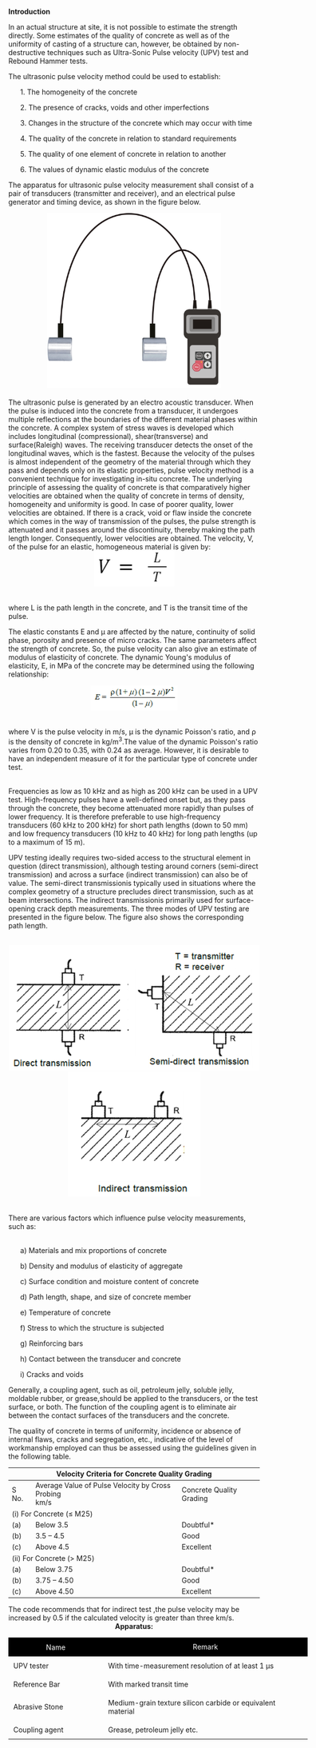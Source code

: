 <strong>Introduction</strong>

In an actual structure at site, it is not possible to estimate the strength directly. Some estimates of the quality of concrete as well as of the uniformity of casting of a structure can, however, be obtained by non-destructive techniques such as Ultra-Sonic Pulse velocity (UPV) test and Rebound Hammer tests.

The ultrasonic pulse velocity method could be used to establish:

<ul>1. The homogeneity of the concrete</ul>
<ul>2. The presence of cracks, voids and other imperfections</ul>
<ul>3. Changes in the structure of the concrete which may occur with time</ul>
<ul>4. The quality of the concrete in relation to standard requirements</ul>
<ul>5. The quality of one element of concrete in relation to another</ul>
<ul>6. The values of dynamic elastic modulus of the concrete</ul>

The apparatus for ultrasonic pulse velocity measurement shall consist of a pair of transducers (transmitter and receiver), and an electrical pulse generator and timing device, as shown in the figure below.
<br>
<div align="middle"><img src="images/pic1.png" height="350px"></div>
<br>
The ultrasonic pulse is generated by an electro acoustic transducer. When the pulse is induced into the concrete from a transducer, it undergoes multiple reflections at the boundaries of the different material phases within the concrete. A complex system of stress waves is developed which includes longitudinal (compressional), shear(transverse) and surface(Raleigh) waves. The receiving transducer detects the onset of the longitudinal waves, which is the fastest. Because the velocity of the pulses is almost independent of the geometry of the material through which they pass and depends only on its elastic properties, pulse velocity method is a convenient technique for investigating in-situ concrete. The underlying principle of assessing the quality of concrete is that comparatively higher velocities are obtained when the quality of concrete in terms of density, homogeneity and uniformity is good. In case of poorer quality, lower velocities are obtained. If there is a crack, void or flaw inside the concrete which comes in the way of transmission of the pulses, the pulse strength is attenuated and it passes around the discontinuity, thereby making the path length longer. Consequently, lower velocities are obtained. The velocity, V, of the pulse for an elastic, homogeneous material is given by:

<br>
<div align="middle"><img src="./images/for1.png"></div>
<br>

where L is the path length in the concrete, and T is the transit time of the pulse.


The elastic constants E and µ are affected by the nature, continuity of solid phase, porosity and presence of micro cracks. The same parameters affect the strength of concrete. So, the pulse velocity can also give an estimate of modulus of elasticity of concrete. The dynamic Young's modulus of elasticity, E, in MPa of the concrete may be determined using the following relationship:
<br><div align="middle">
<img src="images/pic2.png" height="50px">
</div><br>
where V is the pulse velocity in m/s, &#181; is the dynamic Poisson's ratio, and &#961; is the density of concrete in kg/m<sup>3</sup>.The value of the dynamic Poisson's ratio varies from 0.20 to 0.35, with 0.24 as average. However, it is desirable to have an independent measure of it for the particular type of concrete under test.<br><br> 

Frequencies as low as 10 kHz and as high as 200 kHz can be used in a UPV test. High-frequency pulses have a well-defined onset but, as they pass through the concrete, they become attenuated more rapidly than pulses of lower frequency. It is therefore preferable to use high-frequency transducers (60 kHz to 200 kHz) for short path lengths (down to 50 mm) and low frequency transducers (10 kHz to 40 kHz) for long path lengths (up to a maximum of 15 m).

UPV testing ideally requires two-sided access to the structural element in question (direct transmission), although testing around corners (semi-direct transmission) and across a surface (indirect transmission) can also be of value. The semi-direct transmissionis typically used in situations where the complex geometry of a structure precludes direct transmission, such as at beam intersections. The indirect transmissionis primarily used for surface-opening crack depth measurements. The three modes of UPV testing are presented in the figure below. The figure also shows the corresponding path length.

<br>
<div align="middle"><img src="images/pic3.png" height="250px"><img src="images/pic4.png" height="250px"><img src="images/pic5.png" height="250px"></div>
<br>

There are various factors which influence pulse velocity measurements, such as: <br><br>
<ul>a) Materials and mix proportions of concrete </ul>
<ul>b) Density and modulus of elasticity of aggregate</ul>
<ul>c) Surface condition and moisture content of concrete</ul>
<ul>d) Path length, shape, and size of concrete member</ul>
<ul>e) Temperature of concrete</ul>
<ul>f) Stress to which the structure is subjected</ul>
<ul>g) Reinforcing bars</ul>
<ul>h) Contact between the transducer and concrete</ul>
<ul>i) Cracks and voids</ul>

Generally, a coupling agent, such as oil, petroleum jelly, soluble jelly, moldable rubber, or grease,should be applied to the transducers, or the test surface, or both. The function of the coupling agent is to eliminate air between the contact surfaces of the transducers and the concrete.

The quality of concrete in terms of uniformity, incidence or absence of internal flaws, cracks and segregation, etc., indicative of the level of workmanship employed can thus be assessed using the guidelines given in the following table.


<div align="middle">
  <table>
<thead>
  <tr>
    <th colspan="3">Velocity Criteria for Concrete Quality Grading</th>
  </tr>
</thead>
<tbody>
  <tr>
    <td>S No.</td>
    <td>Average Value of Pulse Velocity by Cross Probing<br>km/s</td>
    <td>Concrete Quality Grading</td>
  </tr>
  <tr>
    <td colspan="3">(i) For Concrete (≤ M25)</td>
  </tr>
  <tr>
    <td>(a)</td>
    <td>Below 3.5</td>
    <td>Doubtful*</td>
  </tr>
  <tr>
    <td>(b)</td>
    <td>3.5 – 4.5</td>
    <td>Good</td>
  </tr>
  <tr>
    <td>(c)</td>
    <td>Above 4.5</td>
    <td>Excellent</td>
  </tr>
  <tr>
    <td colspan="3">(ii) For Concrete (&gt; M25)</td>
  </tr>
  <tr>
    <td>(a)</td>
    <td>Below 3.75</td>
    <td>Doubtful*</td>
  </tr>
  <tr>
    <td>(b)</td>
    <td>3.75 – 4.50</td>
    <td>Good</td>
  </tr>
  <tr>
    <td>(c)</td>
    <td>Above 4.50</td>
    <td>Excellent</td>
  </tr>
</tbody>
</table>
</div>
The code recommends that for indirect test ,the pulse velocity may be increased by 0.5 if the calculated velocity is greater than three km/s.

<div align="middle">
<strong>Apparatus:</strong>

<table  style="width: 600px; ">
    <tr style="background-color: #000; color: #FFF;" align="center">
        <td style="width: 170px; padding: 10px">Name
        </td>
        <td>Remark
        </td>
    </tr>
    <tr>
        <td style="padding: 10px">UPV tester
        </td>
        <td style="padding: 10px">With time-measurement resolution of at least 1 &#181;s
        </td>
    </tr>
    <tr>
        <td style="padding: 10px">Reference Bar
        </td>
        <td style="padding: 10px">With marked transit time
        </td>
    </tr>
    <tr>
        <td style="padding: 10px">Abrasive Stone
        </td>
        <td style="padding: 10px">Medium-grain texture silicon carbide or equivalent material
        </td>
    </tr>
    <tr>
        <td style="padding: 10px">Coupling agent
        </td>
        <td style="padding: 10px">Grease, petroleum jelly etc.
        </td>
    </tr>     
</table>
</div>
